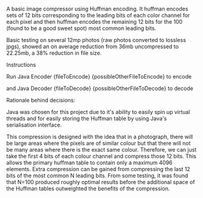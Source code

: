 A basic image compressor using Huffman encoding. It huffman encodes sets of 12 bits corresponding to the leading bits of each color channel for each pixel and then huffman encodes the remaining 12 bits for the 100 (found to be a good sweet spot) most common leading bits.

Basic testing on several 12mp photos (raw photos converted to lossless jpgs), showed an on average reduction from 36mb uncompressed to 22.25mb, a 38% reduction in file size.

Instructions

Run Java Encoder {fileToEncode} {possibleOtherFileToEncode} to encode

and Java Decoder {fileToDecode} {possibleOtherFileToDecode} to decode

Rationale behind decisions:

Java was chosen for this project due to it's ability to easily spin up virtual threads and for easily storing the Huffman table by using Java's serialisation interface.

This compression is designed with the idea that in a photograph, there will be large areas where the pixels are of similar colour but that there will not be many areas where there is the exact same colour. Therefore, we can just take the first 4 bits of each colour channel and compress those 12 bits. This allows the primary huffman table to contain only a maximum 4096 elements. Extra compression can be gained from compressing the last 12 bits of the most common N leading bits. From some testing, it was found that N=100 produced roughly optimal results before the additional space of the Huffman tables outweighted the benefits of the compression.